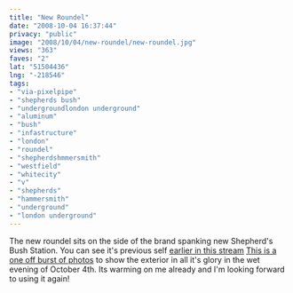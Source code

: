 ```yaml
---
title: "New Roundel"
date: "2008-10-04 16:37:44"
privacy: "public"
image: "2008/10/04/new-roundel/new-roundel.jpg"
views: "363"
faves: "2"
lat: "51504436"
lng: "-218546"
tags:
- "via-pixelpipe"
- "shepherds bush"
- "undergroundlondon underground"
- "aluminum"
- "bush"
- "infastructure"
- "london"
- "roundel"
- "shepherdshmmersmith"
- "westfield"
- "whitecity"
- "v"
- "shepherds"
- "hammersmith"
- "underground"
- "london underground"
---
```

The new roundel sits on the side of the brand spanking new Shepherd's Bush Station. You can see it's previous self <a href="http://flickr.com/photos/phillprice/sets/72157607736357942">earlier in this stream</a> <a href="http://flickr.com/photos/phillprice/sets/72157607742321287">This is a one off burst of photos</a> to show the exterior in all it's glory in the wet evening of October 4th. Its warming on me already and I'm looking forward to using it again!<a href="/photos/2008/10/05/new-roundel"></a>
